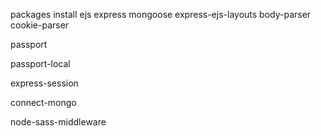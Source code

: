packages install 
ejs
express
mongoose
express-ejs-layouts
body-parser
cookie-parser

passport

passport-local

express-session

connect-mongo

node-sass-middleware